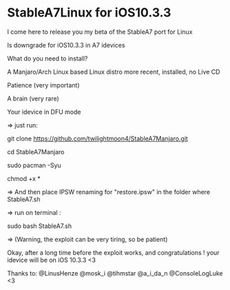# StableA7Linux for iOS10.3.3

I come here to release you my beta of the StableA7 port for Linux

Is downgrade for iOS10.3.3 in A7 idevices

What do you need to install?

A Manjaro/Arch Linux based Linux distro more recent, installed, no Live CD

Patience (very important)

A brain (very rare)

Your idevice in DFU mode

=> just run:

git clone https://github.com/twilightmoon4/StableA7Manjaro.git

cd StableA7Manjaro

sudo pacman -Syu

chmod +x *

=> And then place IPSW renaming for "restore.ipsw" in the folder where StableA7.sh

=> run on terminal :

sudo bash StableA7.sh

=> (Warning, the exploit can be very tiring, so be patient)

Okay, after a long time before the exploit works, and congratulations ! your idevice will be on iOS 10.3.3 <3

Thanks to: @LinusHenze @mosk_i @tihmstar @a_i_da_n @ConsoleLogLuke <3
